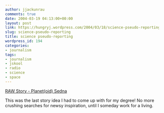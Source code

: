 ```yaml
---
author: jjackunrau
comments: true
date: 2004-03-19 04:13:00+00:00
layout: post
link: https://hungryj.wordpress.com/2004/03/18/science-pseudo-reporting/
slug: science-pseudo-reporting
title: science pseudo-reporting
wordpress_id: 194
categories:
- journalism
tags:
- journalism
- jskool
- radio
- science
- space
---
```


[RAW Story - Planet(oid) Sedna](http://www.fims.uwo.ca/radio/newraw/news/Mar182004/mar182004articles/sedna.htm)

This was the last story idea I had to come up with for my degree!  No more crushing searches for newsy inspiration, until I someday work for a living.
